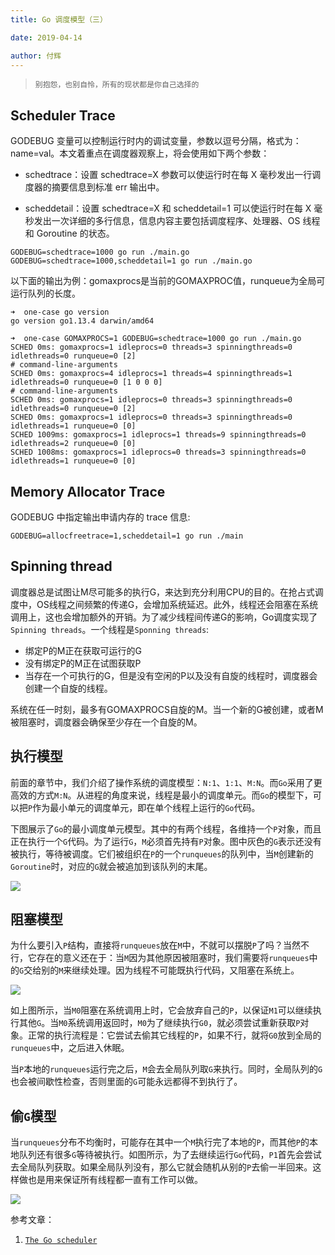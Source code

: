 ```yaml
---
title: Go 调度模型（三）

date: 2019-04-14

author: 付辉
---
```


> `别抱怨，也别自怜，所有的现状都是你自己选择的`

## Scheduler Trace

GODEBUG 变量可以控制运行时内的调试变量，参数以逗号分隔，格式为：name=val。本文着重点在调度器观察上，将会使用如下两个参数：

- schedtrace：设置 schedtrace=X 参数可以使运行时在每 X 毫秒发出一行调度器的摘要信息到标准 err 输出中。

- scheddetail：设置 schedtrace=X 和 scheddetail=1 可以使运行时在每 X 毫秒发出一次详细的多行信息，信息内容主要包括调度程序、处理器、OS 线程 和 Goroutine 的状态。
```
GODEBUG=schedtrace=1000 go run ./main.go
GODEBUG=schedtrace=1000,scheddetail=1 go run ./main.go
```

以下面的输出为例：gomaxprocs是当前的GOMAXPROC值，runqueue为全局可运行队列的长度。

```
➜  one-case go version
go version go1.13.4 darwin/amd64

➜  one-case GOMAXPROCS=1 GODEBUG=schedtrace=1000 go run ./main.go
SCHED 0ms: gomaxprocs=1 idleprocs=0 threads=3 spinningthreads=0 idlethreads=0 runqueue=0 [2]
# command-line-arguments
SCHED 0ms: gomaxprocs=4 idleprocs=1 threads=4 spinningthreads=1 idlethreads=0 runqueue=0 [1 0 0 0]
# command-line-arguments
SCHED 0ms: gomaxprocs=1 idleprocs=0 threads=3 spinningthreads=0 idlethreads=0 runqueue=0 [2]
SCHED 0ms: gomaxprocs=1 idleprocs=0 threads=3 spinningthreads=0 idlethreads=1 runqueue=0 [0]
SCHED 1009ms: gomaxprocs=1 idleprocs=1 threads=9 spinningthreads=0 idlethreads=2 runqueue=0 [0]
SCHED 1008ms: gomaxprocs=1 idleprocs=0 threads=3 spinningthreads=0 idlethreads=1 runqueue=0 [0]
```

## Memory Allocator Trace

GODEBUG 中指定输出申请内存的 trace 信息:
```
GODEBUG=allocfreetrace=1,scheddetail=1 go run ./main
```

## Spinning thread

调度器总是试图让M尽可能多的执行G，来达到充分利用CPU的目的。在抢占式调度中，OS线程之间频繁的传递G，会增加系统延迟。此外，线程还会阻塞在系统调用上，这也会增加额外的开销。为了减少线程间传递G的影响，Go调度实现了`Spinning threads`。一个线程是`Sponning threads`:

- 绑定P的M正在获取可运行的G
- 没有绑定P的M正在试图获取P
- 当存在一个可执行的G，但是没有空闲的P以及没有自旋的线程时，调度器会创建一个自旋的线程。

系统在任一时刻，最多有GOMAXPROCS自旋的M。当一个新的G被创建，或者M被阻塞时，调度器会确保至少存在一个自旋的M。

## 执行模型

前面的章节中，我们介绍了操作系统的调度模型：`N:1`、`1:1`、`M:N`。而`Go`采用了更高效的方式`M:N`。从进程的角度来说，线程是最小的调度单元。而`Go`的模型下，可以把`P`作为最小单元的调度单元，即在单个线程上运行的`Go`代码。

下图展示了`Go`的最小调度单元模型。其中的有两个线程，各维持一个`P`对象，而且正在执行一个`G`代码。为了运行`G`，`M`必须首先持有`P`对象。图中灰色的`G`表示还没有被执行，等待被调度。它们被组织在`P`的一个`runqueues`的队列中，当`M`创建新的`Goroutine`时，对应的`G`就会被追加到该队列的末尾。

![](http://morsmachine.dk/in-motion.jpg)

## 阻塞模型

为什么要引入`P`结构，直接将`runqueues`放在`M`中，不就可以摆脱`P`了吗？当然不行，它存在的意义还在于：当`M`因为其他原因被阻塞时，我们需要将`runqueues`中的`G`交给别的`M`来继续处理。因为线程不可能既执行代码，又阻塞在系统上。

![](https://i.loli.net/2019/04/14/5cb34717549c3.jpg)

如上图所示，当`M0`阻塞在系统调用上时，它会放弃自己的`P`，以保证`M1`可以继续执行其他`G`。当`M0`系统调用返回时，`M0`为了继续执行`G0`，就必须尝试重新获取`P`对象。正常的执行流程是：它尝试去偷其它线程的`P`，如果不行，就将`G0`放到全局的`runqueues`中，之后进入休眠。

当`P`本地的`runqueues`运行完之后，`M`会去全局队列取`G`来执行。同时，全局队列的`G`也会被间歇性检查，否则里面的`G`可能永远都得不到执行了。

## 偷`G`模型

当`runqueues`分布不均衡时，可能存在其中一个`M`执行完了本地的`P`，而其他`P`的本地队列还有很多`G`等待被执行。如图所示，为了去继续运行`Go`代码，`P1`首先会尝试去全局队列获取。如果全局队列没有，那么它就会随机从别的`P`去偷一半回来。这样做也是用来保证所有线程都一直有工作可以做。

![](https://i.loli.net/2019/04/14/5cb34b150acc2.jpg)

参考文章：

1. [`The Go scheduler`](http://morsmachine.dk/go-scheduler) 
